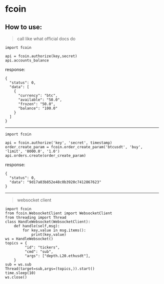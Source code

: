 # fcoin



## How to use: 
> call like what official docs do


```  
import fcoin      

api = fcoin.authorize(key,secret)  
api.accounts_balance  
```
response:  

```
{
  "status": 0,
  "data": [
    {
      "currency": "btc",
      "available": "50.0",
      "frozen": "50.0",
      "balance": "100.0"
    }
  ]
}
```
----
```
import fcoin

api = fcoin.authorize('key', 'secret', timestamp)
order_create_param = fcoin.order_create_param('btcusdt', 'buy', 'limit', '8000.0', '1.0')
api.orders.create(order_create_param)

```
response:  
```
{  
  "status": 0,  
  "data": "9d17a03b852e48c0b3920c7412867623"
}
```    

---    

> websocket client
  
```
import fcoin
from fcoin.WebsocketClient import WebsocketClient
from threading import Thread
class HandleWebsocket(WebsocketClient):
    def handle(self,msg):
        for key,value in msg.items():
            print(key,value)
ws = HandleWebsocket()
topics = {
         "id": "tickers",
         "cmd": "sub",
         "args": ["depth.L20.ethusdt"],
    }
sub = ws.sub
Thread(target=sub,args=(topics,)).start()
time.sleep(10)
ws.close()

```







